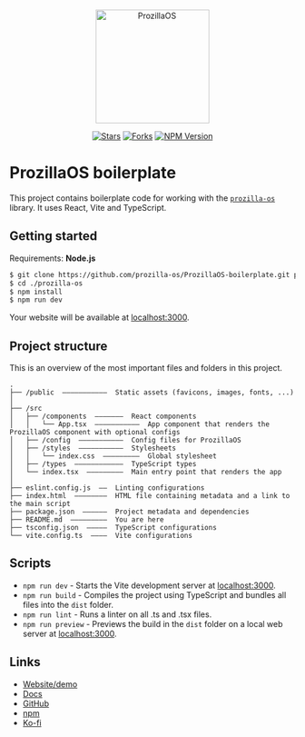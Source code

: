 <div align="center">
  <br />
  <p>
    <a href="https://os.prozilla.dev/"><img src="https://os.prozilla.dev/assets/logo.svg" height="200" alt="ProzillaOS" /></a>
  </p>
  <p>
    <a href="https://github.com/prozilla-os/ProzillaOS"><img alt="Stars" src="https://img.shields.io/github/stars/prozilla-os/ProzillaOS-boilerplate?style=flat-square&color=FED24C&label=%E2%AD%90"></a>
    <a href="https://github.com/prozilla-os/ProzillaOS"><img alt="Forks" src="https://img.shields.io/github/forks/prozilla-os/ProzillaOS-boilerplate?style=flat-square&color=4D9CFF&label=Forks&logo=github"></a>
    <a href="https://www.npmjs.com/package/prozilla-os"><img alt="NPM Version" src="https://img.shields.io/npm/v/prozilla-os?logo=npm&style=flat-square&label=prozilla-os&color=FF4D5B"></a>
  </p>
</div>

# ProzillaOS boilerplate

This project contains boilerplate code for working with the [`prozilla-os`][github] library. It uses React, Vite and TypeScript.

## Getting started

Requirements: **Node.js**

```sh
$ git clone https://github.com/prozilla-os/ProzillaOS-boilerplate.git prozilla-os
$ cd ./prozilla-os
$ npm install
$ npm run dev
```

Your website will be available at [localhost:3000][localhost].

## Project structure

This is an overview of the most important files and folders in this project.

```
.
├── /public  ———————————  Static assets (favicons, images, fonts, ...)
│
├── /src
│   ├── /components  ———————  React components
│   │   └── App.tsx  ———————————  App component that renders the ProzillaOS component with optional configs
│   ├── /config  ———————————  Config files for ProzillaOS
│   ├── /styles  ———————————  Stylesheets
│   │   └── index.css  —————————  Global stylesheet
│   ├── /types  ————————————  TypeScript types
│   └── index.tsx  —————————  Main entry point that renders the app
│
├── eslint.config.js  ——  Linting configurations
├── index.html  ————————  HTML file containing metadata and a link to the main script
├── package.json  ——————  Project metadata and dependencies
├── README.md  —————————  You are here
├── tsconfig.json  —————  TypeScript configurations
└── vite.config.ts  ————  Vite configurations
```

## Scripts

- `npm run dev` - Starts the Vite development server at [localhost:3000][localhost].
- `npm run build` - Compiles the project using TypeScript and bundles all files into the `dist` folder.
- `npm run lint` - Runs a linter on all .ts and .tsx files.
- `npm run preview` - Previews the build in the `dist` folder on a local web server at [localhost:3000][localhost].

## Links

- [Website/demo][website]
- [Docs][docs]
- [GitHub][github]
- [npm][npm]
- [Ko-fi][ko-fi]

[website]: https://os.prozilla.dev/
[docs]: https://os.prozilla.dev/docs
[github]: https://github.com/prozilla-os/ProzillaOS/tree/convert-to-monorepo/packages/prozilla-os
[npm]: https://www.npmjs.com/package/prozilla-os
[ko-fi]: https://ko-fi.com/prozilla
[localhost]: http://localhost:3000/